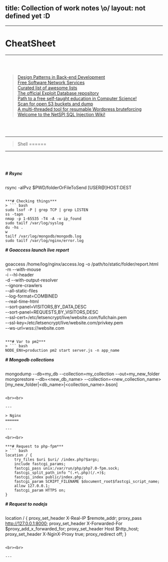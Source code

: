 title: Collection of work notes \o/
layout: not defined yet :D
---
***

# CheatSheet

---

<br><br>
> [Design Patterns in Back-end Development](https://github.com/binhnguyennus/awesome-scalability)  
[Free Software Network Services](https://github.com/Kickball/awesome-selfhosted)  
[Curated list of awesome lists](https://github.com/sindresorhus/awesome)  
[The official Exploit Database repository](https://github.com/offensive-security/exploit-database)  
[Path to a free self-taught education in Computer Science!](https://github.com/ossu/computer-science)  
[Scan for open S3 buckets and dump](https://github.com/sa7mon/S3Scanner)  
[A multi-threaded tool for resumable Wordpress bruteforcing](https://github.com/sa7mon/press)  
[Welcome to the NetSPI SQL Injection Wiki!](https://sqlwiki.netspi.com/)

<br><br>

---

> Shell
======

---

<br><br>

***# Rsync***
> ``` bash
rsync -alPvz $PWD/folderOrFileToSend [USER@]HOST:DEST
```

***# Checking things***
> ``` bash
sudo lsof -P | grep TCP | grep LISTEN
ss -tapn
nmap -p 1-65535 -T4 -A -v ip_found
sudo tailf /var/log/syslog
du -hs .
w
tailf /var/log/mongodb/mongodb.log
sudo tailf /var/log/nginx/error.log
```

***# Goaccess launch live report***
> ``` bash
goaccess /home/log/nginx/access.log -o /path/to/static/folder/report.html \
-m --with-mouse \
-i --hl-header \
-d --with-output-resolver \
--ignore-crawlers \
--all-static-files \
--log-format=COMBINED \
--real-time-html \
--sort-panel=VISITORS,BY_DATA,DESC \
--sort-panel=REQUESTS,BY_VISITORS,DESC \
--ssl-cert=/etc/letsencrypt/live/website.com/fullchain.pem \
--ssl-key=/etc/letsencrypt/live/website.com/privkey.pem \
--ws-url=wss://website.com
```

***# Var to pm2***
> ``` bash
NODE_ENV=production pm2 start server.js -n app_name
```

***# Mongodb collections***
> ``` bash
mongodump --db=my_db --collection=my_collection --out=my_new_folder
mongorestore --db=<new_db_name> --collection=<new_collection_name> [my_new_folder|<db_name>|<collection_name>.bson]
```

<br><br>

---

> Nginx
======

---

<br><br>

***# Request to php-fpm***
> ``` bash
location / {
	try_files $uri $uri/ /index.php?$args;
	include fastcgi_params;
	fastcgi_pass unix:/var/run/php/php7.0-fpm.sock;
	fastcgi_split_path_info ^(.+\.php)(/.+)$;
	fastcgi_index public/index.php;
	fastcgi_param SCRIPT_FILENAME $document_root$fastcgi_script_name;
	allow 127.0.0.1;
	fastcgi_param HTTPS on;
}
```

***# Request to nodejs***
> ``` bash
location / {
    proxy_set_header X-Real-IP $remote_addr;
    proxy_pass http://127.0.0.1:8000;
    proxy_set_header X-Forwarded-For $proxy_add_x_forwarded_for;
    proxy_set_header Host $http_host;
    proxy_set_header X-NginX-Proxy true;
    proxy_redirect off;
}
```

<br><br>

---
